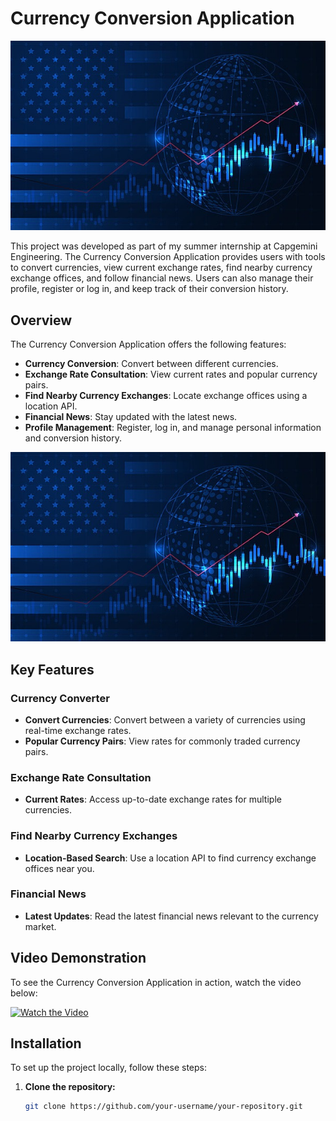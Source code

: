 # Currency Conversion Application

![Financial Overview](images/backg.jpg)

This project was developed as part of my summer internship at Capgemini Engineering. The Currency Conversion Application provides users with tools to convert currencies, view current exchange rates, find nearby currency exchange offices, and follow financial news. Users can also manage their profile, register or log in, and keep track of their conversion history.

## Overview

The Currency Conversion Application offers the following features:
- **Currency Conversion**: Convert between different currencies.
- **Exchange Rate Consultation**: View current rates and popular currency pairs.
- **Find Nearby Currency Exchanges**: Locate exchange offices using a location API.
- **Financial News**: Stay updated with the latest news.
- **Profile Management**: Register, log in, and manage personal information and conversion history.

![Currency Symbols](images/backg.jpg)

## Key Features

### Currency Converter

- **Convert Currencies**: Convert between a variety of currencies using real-time exchange rates.
- **Popular Currency Pairs**: View rates for commonly traded currency pairs.

### Exchange Rate Consultation

- **Current Rates**: Access up-to-date exchange rates for multiple currencies.

### Find Nearby Currency Exchanges

- **Location-Based Search**: Use a location API to find currency exchange offices near you.

### Financial News

- **Latest Updates**: Read the latest financial news relevant to the currency market.

## Video Demonstration

To see the Currency Conversion Application in action, watch the video below:

[![Watch the Video](https://img.youtube.com/vi/1MKDihVGYzI/0.jpg)](https://www.youtube.com/watch?v=1MKDihVGYzI)

## Installation

To set up the project locally, follow these steps:

1. **Clone the repository:**
   ```bash
   git clone https://github.com/your-username/your-repository.git
